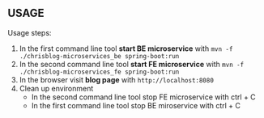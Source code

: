 USAGE
-----

Usage steps:
1. In the first command line tool **start BE microservice** with `mvn -f ./chrisblog-microservices_be spring-boot:run`
1. In the second command line tool **start FE microservice** with `mvn -f ./chrisblog-microservices_fe spring-boot:run`
1. In the browser visit **blog page** with `http://localhost:8080`
1. Clean up environment
    * In the second command line tool stop FE microservice with ctrl + C
    * In the first command line tool stop BE miroservice with ctrl + C